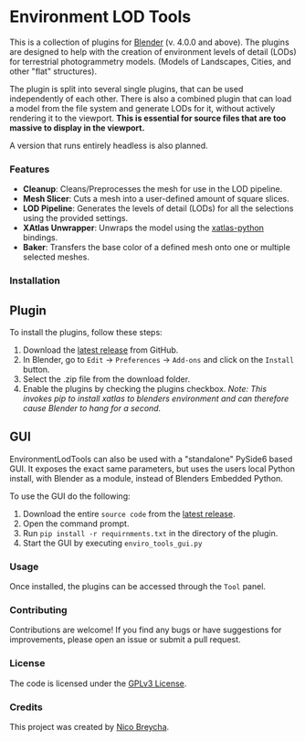# Environment LOD Tools

This is a collection of plugins for [Blender](https://www.blender.org/) (v. 4.0.0 and above).
The plugins are designed to help with the creation of environment levels of detail (LODs) for terrestrial photogrammetry models.
(Models of Landscapes, Cities, and other "flat" structures).

The plugin is split into several single plugins, that can be used independently of each other.
There is also a combined plugin that can load a model from the file system and generate LODs for it, without actively rendering it to the viewport.
**This is essential for source files that are too massive to display in the viewport.**

A version that runs entirely headless is also planned.

### Features

- **Cleanup**: Cleans/Preprocesses the mesh for use in the LOD pipeline.
- **Mesh Slicer**: Cuts a mesh into a user-defined amount of square slices.
- **LOD Pipeline**: Generates the levels of detail (LODs) for all the selections using the provided settings.
- **XAtlas Unwrapper**: Unwraps the model using the [xatlas-python](https://github.com/mworchel/xatlas-python) bindings.
- **Baker**: Transfers the base color of a defined mesh onto one or multiple selected meshes.


### Installation

## Plugin
To install the plugins, follow these steps:

1. Download the [latest release](https://github.com/gojushin/EnvironmentLodTool/releases/latest) from GitHub.
2. In Blender, go to `Edit` -> `Preferences` -> `Add-ons` and click on the `Install` button.
3. Select the .zip file from the download folder.
4. Enable the plugins by checking the plugins checkbox. *Note: This invokes pip to install xatlas to blenders environment and can therefore cause Blender to hang for a second.*

## GUI
EnvironmentLodTools can also be used with a "standalone" PySide6 based GUI.
It exposes the exact same parameters, but uses the users local Python install, with Blender as a module, instead of Blenders Embedded Python.

To use the GUI do the following:
1. Download the entire `source code` from the [latest release](https://github.com/gojushin/EnvironmentLodTool/releases/latest).
2. Open the command prompt.
3. Run `pip install -r requirnments.txt` in the directory of the plugin.
4. Start the GUI by executing `enviro_tools_gui.py`

### Usage

Once installed, the plugins can be accessed through the `Tool` panel.

### Contributing

Contributions are welcome! If you find any bugs or have suggestions for improvements, please open an issue or submit a pull request.

### License

The code is licensed under the [GPLv3 License](LICENSE).

### Credits

This project was created by [Nico Breycha](https://github.com/gojushin).
